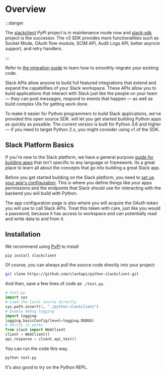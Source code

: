 # Overview

:::danger

The [slackclient](https://pypi.org/project/slackclient/) PyPI project is in maintenance mode now and [slack-sdk](https://pypi.org/project/slack-sdk/) project is the successor. The v3 SDK provides more functionalities such as Socket Mode, OAuth flow module, SCIM API, Audit Logs API, better asyncio support, and retry handlers.

:::

Refer to [the migration guide](https://tools.slack.dev/python-slack-sdk/v3-migration/index.html#from-slackclient-2-x) to learn how to smoothly migrate your existing code.

Slack APIs allow anyone to build full featured integrations that extend and expand the capabilities of your Slack workspace. These APIs allow you to build applications that interact with Slack just like the people on your team — they can post messages, respond to events that happen — as well as build complex UIs for getting work done.

To make it easier for Python programmers to build Slack applications, we've provided this open source SDK. will let you get started building Python apps as quickly as possible. The current version is built for Python 3.6 and higher — if you need to target Python 2.x, you might consider using v1 of the SDK.

## Slack Platform Basics

If you're new to the Slack platform, we have a general purpose [guide
for building apps](https://api.slack.com/start) that isn't specific to
any language or framework. Its a great place to learn all about the
concepts that go into building a great Slack app.

Before you get started building on the Slack platform, you need to [set
up your app's configuration](https://api.slack.com/apps/new). This is
where you define things like your apps permissions and the endpoints
that Slack should use for interacting with the backend you will build
with Python.

The app configuration page is also where you will acquire the OAuth
token you will use to call Slack APIs. Treat this token with care,
just like you would a password, because it has access to workspace and
can potentially read and write data to and from it.

## Installation

We recommend using [PyPI](https://pypi.python.org/pypi) to install

``` bash
pip install slackclient
```

Of course, you can always pull the source code directly into your
project:

``` bash
git clone https://github.com/slackapi/python-slackclient.git
```

And then, save a few lines of code as `./test.py`.

``` python
# test.py
import sys
# Load the local source directly
sys.path.insert(1, "./python-slackclient")
# Enable debug logging
import logging
logging.basicConfig(level=logging.DEBUG)
# Verify it works
from slack import WebClient
client = WebClient()
api_response = client.api_test()
```

You can run the code this way.

``` bash
python test.py
```

It's also good to try on the Python REPL.